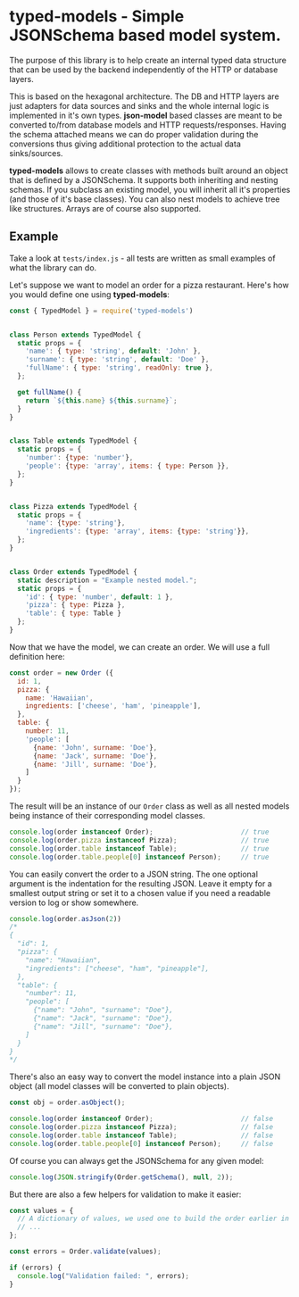 # **typed-models** - Simple JSONSchema based model system.


The purpose of this library is to help create an internal typed data structure
that can be used by the backend independently of the HTTP or database layers.

This is based on the hexagonal architecture. The DB and HTTP layers are just
adapters for data sources and sinks and the whole internal logic is implemented
in it's own types. **json-model** based classes are meant to be converted
to/from database models and HTTP requests/responses. Having the schema attached
means we can do proper validation during the conversions thus giving additional
protection to the actual data sinks/sources.

**typed-models** allows to create classes with methods built around an object
that is defined by a JSONSchema. It supports both inheriting and nesting
schemas. If you subclass an existing model, you will inherit all it's
properties (and those of it's base classes). You can also nest models to achieve
tree like structures. Arrays are of course also supported.


## Example

Take a look at `tests/index.js` - all tests are written as small examples of
what the library can do.

Let's suppose we want to model an order for a pizza restaurant. Here's how you
would define one using **typed-models**:

```javascript
const { TypedModel } = require('typed-models')


class Person extends TypedModel {
  static props = {
    'name': { type: 'string', default: 'John' },
    'surname': { type: 'string', default: 'Doe' },
    'fullName': { type: 'string', readOnly: true },
  };

  get fullName() {
    return `${this.name} ${this.surname}`;
  }
}


class Table extends TypedModel {
  static props = {
    'number': {type: 'number'},
    'people': {type: 'array', items: { type: Person }},
  };
}


class Pizza extends TypedModel {
  static props = {
    'name': {type: 'string'},
    'ingredients': {type: 'array', items: {type: 'string'}},
  };
}


class Order extends TypedModel {
  static description = "Example nested model.";
  static props = {
    'id': { type: 'number', default: 1 },
    'pizza': { type: Pizza },
    'table': { type: Table }
  };
}
```

Now that we have the model, we can create an order. We will use a full
definition here:

```javascript
const order = new Order ({
  id: 1,
  pizza: {
    name: 'Hawaiian',
    ingredients: ['cheese', 'ham', 'pineapple'],
  },
  table: {
    number: 11,
    'people': [
      {name: 'John', surname: 'Doe'},
      {name: 'Jack', surname: 'Doe'},
      {name: 'Jill', surname: 'Doe'},
    ] 
  }
});
```

The result will be an instance of our `Order` class as well as all nested models
being instance of their corresponding model classes.

```javascript
console.log(order instanceof Order);                      // true
console.log(order.pizza instanceof Pizza);                // true  
console.log(order.table instanceof Table);                // true  
console.log(order.table.people[0] instanceof Person);     // true      
```

You can easily convert the order to a JSON string. The one optional argument is
the indentation for the resulting JSON. Leave it empty for a smallest output
string or set it to a chosen value if you need a readable version to log or show
somewhere.

```javascript
console.log(order.asJson(2))
/*
{
  "id": 1,
  "pizza": {
    "name": "Hawaiian",
    "ingredients": ["cheese", "ham", "pineapple"],
  },
  "table": {
    "number": 11,
    "people": [
      {"name": "John", "surname": "Doe"},
      {"name": "Jack", "surname": "Doe"},
      {"name": "Jill", "surname": "Doe"},
    ] 
  }
}
*/
```

There's also an easy way to convert the model instance into a plain JSON object
(all model classes will be converted to plain objects).

```javascript
const obj = order.asObject();

console.log(order instanceof Order);                      // false
console.log(order.pizza instanceof Pizza);                // false  
console.log(order.table instanceof Table);                // false  
console.log(order.table.people[0] instanceof Person);     // false      
```

Of course you can always get the JSONSchema for any given model:

```javascript
console.log(JSON.stringify(Order.getSchema(), null, 2));
```

But there are also a few helpers for validation to make it easier:

```javascript
const values = {
  // A dictionary of values, we used one to build the order earlier in this example.
  // ...
};

const errors = Order.validate(values);

if (errors) {
  console.log("Validation failed: ", errors);
}
```